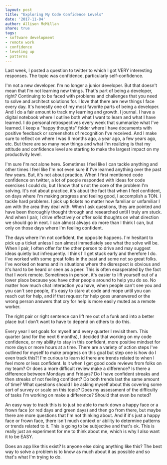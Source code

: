 ```yaml
---
layout: post
title: "Exploring My Code Confidence Levels"
date: '2017-11-04'
author: Allison McMillan
share: true
tags:
- software development
- remote work
- confidence
- leveling up
- patterns
---
```


Last week, I posted a question to twitter to which I got VERY interesting responses. The topic was confidence, particularly self-confidence.

I'm not a new developer. I'm no longer a junior developer. But that doesn't mean that I'm not learning new things. That's part of being a developer, right? Continuing to be faced with problems and challenges that you need to solve and architect solutions for. I love that there are new things I face every day. It's honestly one of my most favorite parts of being a developer. And I do a fair amount to track my learning and growth. I journal. I have a digital notebook where I outline both what I want to learn and what I have learned. I do personal retrospectives every week that summarize what I've learned. I keep a "happy thoughts" folder where I have documents with positive feedback or screenshots of recognition I've received. And I make sure to reflect on where I was 6 months ago, a year ago, a few years ago, etc. But there are so many new things and what I'm realizing is that my attitude and confidence level are starting to make the largest impact on my productivity level.

I'm sure I'm not alone here. Sometimes I feel like I can tackle anything and other times I feel like I'm not even sure if I've learned anything over the past few years. But, it's not about practice. When I first mentioned code confidence on twitter, a lot of people responded with ideas for code exercises I could do, but I know that's not the core of the problem I'm solving. It's not about practice, it's about the fact that when I feel confident, on days where I'm making progress and feeling good, I accomplish a TON. I tackle hard problems. I pick up tickets no matter how familiar or unfamiliar I am with the area they deal with. When I ask questions, they are pointed and have been thoroughly thought through and researched until I truly am stuck. And when I pair, I drive effectively or offer solid thoughts on what direction we should go in next. I can almost always do more than I think I can, but only on those days where I'm feeling confident.

The days where I'm not confident, the opposite happens. I'm hesitant to pick up a ticket unless I can almost immediately see what the solve will be. When I pair, I often offer for the other person to drive and may suggest ideas quietly but infrequently. I think I'll get stuck early and therefore I do. I've worked with some great folks in the past and some not so great folks. I've worked on teams and in situations where the disrespect is obvious and it's hard to be heard or seen as a peer. This is often exasperated by the fact that I work remote. Sometimes in person, it's easier to lift yourself out of a lower place because you have other people around to help you do so. No matter how much chat interaction you have, when people can't see you and you can't see people, it's easy to stare at code and mope until you can reach out for help, and if that request for help goes unanswered or the wrong person answers that cry for help is more easily muted as a remote worker.

The right pair or right sentence can lift me out of a funk and into a better place but I don't want to have to depend on others to do this.

Every year I set goals for myself and every quarter I revisit them. This quarter (and for the next 6 months), I decided that working on my code confidence, or my ability to stay in this confident, more positive mindset for more days or more hours at a time. There are a variety of action steps I've outlined for myself to make progress on this goal but step one is how do I even track this?! I'm curious to learn id there are trends related to when I feel more or less confident. Is it when I get good code reviews from folks on my team? Or does a more difficult review make a difference? Is there a difference between Mondays and Fridays? Do I have confident streaks and then streaks of not feeling confident? Do both trends last the same amount of time? What questions should I be asking myself about this covering some sort of survey or scale on this topic? Does my assessment of the difficulty of tasks I'm working on make a difference? Should that even be noted?

An easy way to track this is to just be able to mark down a happy face or a frown face (or red days and green days) and then go from there, but maybe there are more questions that I'm not thinking about. And if it's just a happy face or frown face, there isn't much context or ability to determine patterns or trends related to it. This is going to be subjective and that's ok. This is really just an experiment for me to think about me, which is why I also want it to be EASY.

Does an app like this exist? Is anyone else doing anything like this? The best way to solve a problem is to know as much about it as possible and so that's what I'm trying to do.
